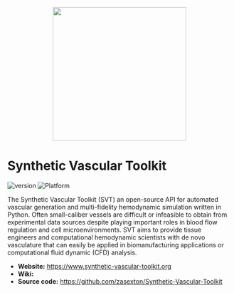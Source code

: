 
<p align="center">
  <img src="https://github.com/zasexton/Synthetic-Vascular-Toolkit/blob/main/docs/big_cco_cube.png" height="300">
</p>


# Synthetic Vascular Toolkit


![version](https://img.shields.io/badge/version-0.6.21-blue)
![Platform](https://img.shields.io/badge/platform-macOS%20|%20linux%20|%20windows-blue)

<p align="left">
The Synthetic Vascular Toolkit (SVT) an open-source API for automated vascular generation and multi-fidelity hemodynamic simulation written in Python. Often small-caliber vessels are difficult or infeasible to obtain from experimental data sources despite playing important roles in blood flow regulation and cell microenvironments. SVT aims to provide tissue engineers and computational hemodynamic scientists with de novo vasculature that can easily be applied in biomanufacturing applications or computational fluid dynamic (CFD) analysis.
</p>

* **Website:** https://www.synthetic-vascular-toolkit.org
* **Wiki:** 
* **Source code:** https://github.com/zasexton/Synthetic-Vascular-Toolkit
